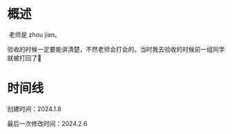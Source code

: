 # 概述

​	老师是 zhou jian。

​	验收的时候一定要能讲清楚，不然老师会打会的。当时我去验收的时候前一组同学就被打回了🤣

# 时间线

创建时间：2024.1.8

最后一次修改时间：2024.2.6
